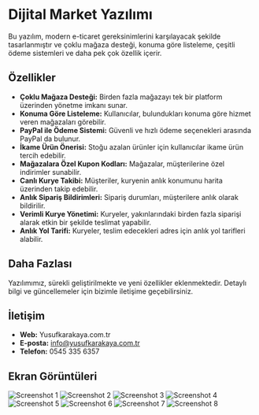 # Dijital Market Yazılımı

Bu yazılım, modern e-ticaret gereksinimlerini karşılayacak şekilde tasarlanmıştır ve çoklu mağaza desteği, konuma göre listeleme, çeşitli ödeme sistemleri ve daha pek çok özellik içerir.

## Özellikler

- **Çoklu Mağaza Desteği:** Birden fazla mağazayı tek bir platform üzerinden yönetme imkanı sunar.
- **Konuma Göre Listeleme:** Kullanıcılar, bulundukları konuma göre hizmet veren mağazaları görebilir.
- **PayPal ile Ödeme Sistemi:** Güvenli ve hızlı ödeme seçenekleri arasında PayPal da bulunur.
- **İkame Ürün Önerisi:** Stoğu azalan ürünler için kullanıcılar ikame ürün tercih edebilir.
- **Mağazalara Özel Kupon Kodları:** Mağazalar, müşterilerine özel indirimler sunabilir.
- **Canlı Kurye Takibi:** Müşteriler, kuryenin anlık konumunu harita üzerinden takip edebilir.
- **Anlık Sipariş Bildirimleri:** Sipariş durumları, müşterilere anlık olarak bildirilir.
- **Verimli Kurye Yönetimi:** Kuryeler, yakınlarındaki birden fazla siparişi alarak etkin bir şekilde teslimat yapabilir.
- **Anlık Yol Tarifi:** Kuryeler, teslim edecekleri adres için anlık yol tarifleri alabilir.

## Daha Fazlası

Yazılımımız, sürekli geliştirilmekte ve yeni özellikler eklenmektedir. Detaylı bilgi ve güncellemeler için bizimle iletişime geçebilirsiniz.

## İletişim

- **Web:** Yusufkarakaya.com.tr
- **E-posta:** info@yusufkarakaya.com.tr
- **Telefon:** 0545 335 6357

## Ekran Görüntüleri

![Screenshot 1](https://raw.githubusercontent.com/ysfkarakaya/dijital-market-yazilimi/master/ss1.jpg)
![Screenshot 2](https://raw.githubusercontent.com/ysfkarakaya/dijital-market-yazilimi/master/ss2.jpg)
![Screenshot 3](https://raw.githubusercontent.com/ysfkarakaya/dijital-market-yazilimi/master/ss3.jpg)
![Screenshot 4](https://raw.githubusercontent.com/ysfkarakaya/dijital-market-yazilimi/master/ss4.jpg)
![Screenshot 5](https://raw.githubusercontent.com/ysfkarakaya/dijital-market-yazilimi/master/ss5.jpg)
![Screenshot 6](https://raw.githubusercontent.com/ysfkarakaya/dijital-market-yazilimi/master/ss6.jpg)
![Screenshot 7](https://raw.githubusercontent.com/ysfkarakaya/dijital-market-yazilimi/master/ss7.jpg)
![Screenshot 8](https://raw.githubusercontent.com/ysfkarakaya/dijital-market-yazilimi/master/ss8.jpg)

